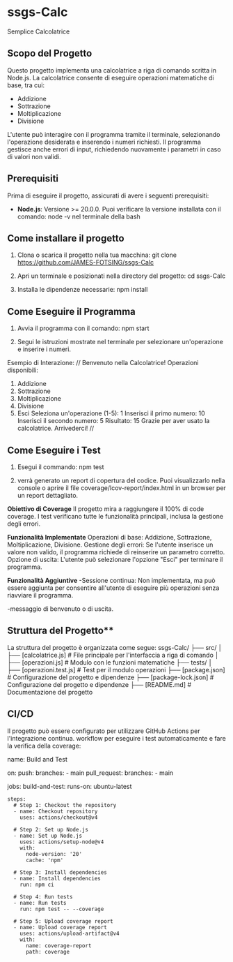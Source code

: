 # ssgs-Calc

Semplice Calcolatrice

## Scopo del Progetto

Questo progetto implementa una calcolatrice a riga di comando scritta in Node.js. La calcolatrice consente di eseguire operazioni matematiche di base, tra cui:

- Addizione
- Sottrazione
- Moltiplicazione
- Divisione

L'utente può interagire con il programma tramite il terminale, selezionando l'operazione desiderata e inserendo i numeri richiesti. Il programma gestisce anche errori di input, richiedendo nuovamente i parametri in caso di valori non validi.

## Prerequisiti

Prima di eseguire il progetto, assicurati di avere i seguenti prerequisiti:

- **Node.js**: Versione >= 20.0.0. Puoi verificare la versione installata con il comando: node -v nel terminale della bash

## Come installare il progetto
1. Clona o scarica il progetto nella tua macchina:
    git clone https://github.com/JAMES-FOTSING/ssgs-Calc

2. Apri un terminale e posizionati nella directory del progetto:
    cd ssgs-Calc

3. Installa le dipendenze necessarie:
    npm install

## Come Eseguire il Programma
1. Avvia il programma con il comando:
    npm start

2. Segui le istruzioni mostrate nel terminale per selezionare un'operazione e inserire i numeri.

Esempio di Interazione:
//
Benvenuto nella Calcolatrice!
Operazioni disponibili:
1. Addizione
2. Sottrazione
3. Moltiplicazione
4. Divisione
5. Esci
Seleziona un'operazione (1-5): 1
Inserisci il primo numero: 10
Inserisci il secondo numero: 5
Risultato: 15
Grazie per aver usato la calcolatrice. Arrivederci!
//

## Come Eseguire i Test

1. Esegui il commando:
    npm test

2. verrà generato un report di copertura del codice. Puoi visualizzarlo nella console o aprire il file coverage/lcov-report/index.html in un browser per un report dettagliato.

**Obiettivo di Coverage**
Il progetto mira a raggiungere il 100% di code coverage. I test verificano tutte le funzionalità principali, inclusa la gestione degli errori.

**Funzionalità Implementate**
Operazioni di base: Addizione, Sottrazione, Moltiplicazione, Divisione.
Gestione degli errori: Se l'utente inserisce un valore non valido, il programma richiede di reinserire un parametro corretto.
Opzione di uscita: L'utente può selezionare l'opzione "Esci" per terminare il programma.


**Funzionalità Aggiuntive**
-Sessione continua: Non implementata, ma può essere aggiunta per consentire all'utente di eseguire più operazioni senza riavviare il programma.

-messaggio di benvenuto o di uscita.

## Struttura del Progetto**
La struttura del progetto è organizzata come segue:
ssgs-Calc/
├── src/
│   ├── [calcolatrice.js]   # File principale per l'interfaccia a riga di comando
│   ├── [operazioni.js]     # Modulo con le funzioni matematiche
├── tests/
│   ├── [operazioni.test.js] # Test per il modulo operazioni
├── [package.json]         # Configurazione del progetto e dipendenze
├── [package-lock.json]    # Configurazione del progetto e dipendenze
├── [README.md]            # Documentazione del progetto

## CI/CD
Il progetto può essere configurato per utilizzare GitHub Actions per l'integrazione continua. workflow per eseguire i test automaticamente e fare la verifica della coverage:

name: Build and Test

on:
  push:
    branches:
      - main
  pull_request:
    branches:
      - main

jobs:
  build-and-test:
    runs-on: ubuntu-latest

    steps:
      # Step 1: Checkout the repository
      - name: Checkout repository
        uses: actions/checkout@v4

      # Step 2: Set up Node.js
      - name: Set up Node.js
        uses: actions/setup-node@v4
        with:
          node-version: '20'
          cache: 'npm'

      # Step 3: Install dependencies
      - name: Install dependencies
        run: npm ci

      # Step 4: Run tests
      - name: Run tests
        run: npm test -- --coverage

      # Step 5: Upload coverage report
      - name: Upload coverage report
        uses: actions/upload-artifact@v4
        with:
          name: coverage-report
          path: coverage
